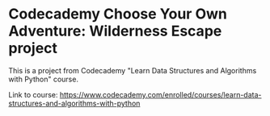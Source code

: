 # Codecademy Choose Your Own Adventure: Wilderness Escape project
This is a project from Codecademy "Learn Data Structures and Algorithms with Python" course.

Link to course: https://www.codecademy.com/enrolled/courses/learn-data-structures-and-algorithms-with-python